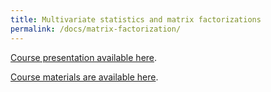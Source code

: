 ```yaml
---
title: Multivariate statistics and matrix factorizations
permalink: /docs/matrix-factorization/
---
```


[Course presentation available here](https://figshare.com/articles/Misic_BrainHack_2019_pptx/9387188).

[Course materials are available here](https://netneurotools.readthedocs.io/en/latest/auto_examples/plot_mirchi_2018.html#sphx-glr-auto-examples-plot-mirchi-2018-py).
